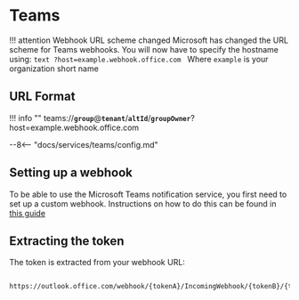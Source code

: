 # Teams

!!! attention Webhook URL scheme changed
    Microsoft has changed the URL scheme for Teams webhooks. You will now have to specify the hostname using:
    ```text
    ?host=example.webhook.office.com
    ```
    Where `example` is your organization short name

## URL Format

!!! info ""
    teams://__`group`__@__`tenant`__/__`altId`__/__`groupOwner`__?host=example.webhook.office.com

--8<-- "docs/services/teams/config.md"

## Setting up a webhook

To be able to use the Microsoft Teams notification service, you first need to set up a custom webhook.
Instructions on how to do this can be found in [this guide](https://docs.microsoft.com/en-us/microsoftteams/platform/webhooks-and-connectors/how-to/connectors-using#setting-up-a-custom-incoming-webhook)

## Extracting the token

The token is extracted from your webhook URL:

```
  https://outlook.office.com/webhook/{tokenA}/IncomingWebhook/{tokenB}/{tokenC}
```